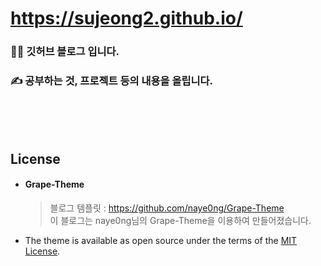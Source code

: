 # https://sujeong2.github.io/

### 🙋‍♀️ 깃허브 블로그 입니다.

### ✍ 공부하는 것, 프로젝트 등의 내용을 올립니다.

<br><br><br>

## License

- #### Grape-Theme

  > 블로그 템플릿 : https://github.com/naye0ng/Grape-Theme  
  > 이 블로그는 naye0ng님의 Grape-Theme을 이용하여 만들어졌습니다.

- The theme is available as open source under the terms of the [MIT License](https://opensource.org/licenses/MIT).

